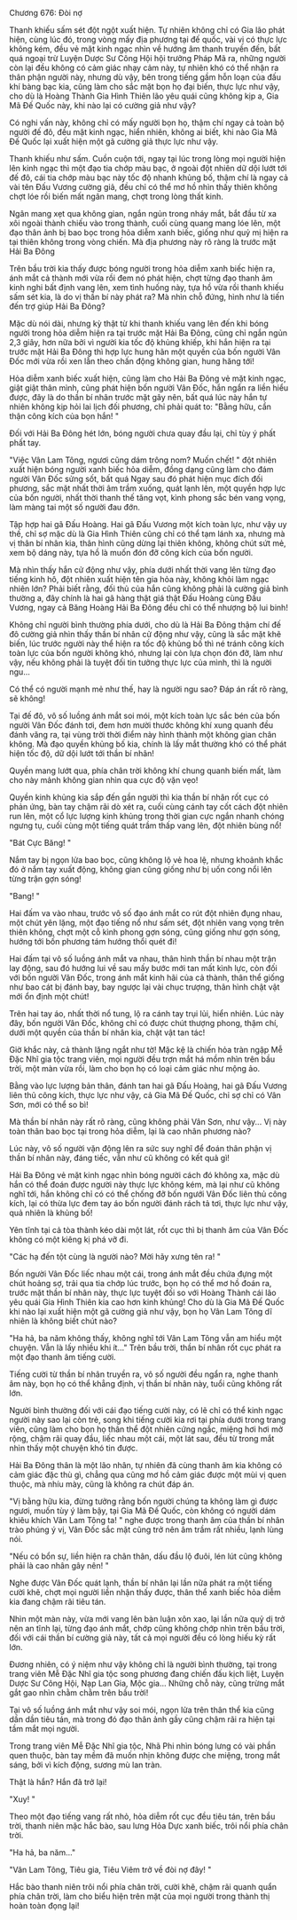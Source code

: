




Chương 676: Đòi nợ


Thanh khiếu sấm sét đột ngột xuất hiện. Tự nhiên không chỉ có Gia lão phát hiện, cùng lúc đó, trong vòng mấy địa phương tại đế quốc, vài vị có thực lực không kém, đều vẻ mặt kinh ngạc nhìn về hướng âm thanh truyền đến, bất quá ngoại trừ Luyện Dược Sư Công Hội hội trưởng Pháp Mã ra, những người còn lại đều không có cảm giác nhạy cảm này, tự nhiên khó có thể nhận ra thân phận người này, nhưng dù vậy, bên trong tiếng gầm hỗn loạn của đấu khí bàng bạc kia, cũng làm cho sắc mặt bọn họ đại biến, thực lực như vậy, cho dù là Hoàng Thành Gia Hình Thiên lão yêu quái cũng không kịp a, Gia Mã Đế Quốc này, khi nào lại có cường giả như vậy?

Có nghi vấn này, không chỉ có mấy người bọn họ, thậm chí ngay cả toàn bộ người đế đô, đều mặt kinh ngạc, hiển nhiên, không ai biết, khi nào Gia Mã Đế Quốc lại xuất hiện một gã cường giả thực lực như vậy.

Thanh khiếu như sấm. Cuồn cuộn tới, ngay tại lúc trong lòng mọi người hiện lên kinh ngạc thì một đạo tia chớp màu bạc, ở ngoài đột nhiên dữ dội lướt tới đế đô, cái tia chớp màu bạc này tốc độ nhanh khủng bố, thậm chí là ngay cả vài tên Đấu Vương cường giả, đều chỉ có thể mơ hồ nhìn thấy thiên không chợt lóe rồi biến mất ngân mang, chợt trong lòng thất kinh.

Ngân mang xẹt qua không gian, ngắn ngủn trong nháy mắt, bắt đầu từ xa xôi ngoài thành chiếu vào trong thành, cuối cùng quang mang lóe lên, một đạo thân ảnh bị bao bọc trong hỏa diễm xanh biếc, giống như quỷ mị hiện ra tại thiên không trong vòng chiến. Mà địa phương này rõ ràng là trước mặt Hải Ba Đông

Trên bầu trời kia thấy được bóng người trong hỏa diễm xanh biếc hiện ra, ánh mắt cả thành mới vừa rồi đem nó phát hiện, chợt từng đạo thanh âm kinh nghi bất định vang lên, xem tình huống này, tựa hồ vừa rồi thanh khiếu sấm sét kia, là do vị thần bí này phát ra? Mà nhìn chỗ đứng, hình như là tiến đến trợ giúp Hải Ba Đông?

Mặc dù nói dài, nhưng kỳ thật từ khi thanh khiếu vang lên đến khi bóng người trong hỏa diễm hiện ra tại trước mặt Hải Ba Đông, cũng chỉ ngắn ngủn 2,3 giây, hơn nữa bởi vì người kia tốc độ khủng khiếp, khi hắn hiện ra tại trước mặt Hải Ba Đông thì hợp lực hung hãn một quyền của bốn người Vân Đốc mới vừa rồi xen lẫn theo chấn động không gian, hung hăng tới!

Hỏa diễm xanh biếc xuất hiện, cũng làm cho Hải Ba Đông vẻ mặt kinh ngạc, giật giật thân mình, cũng phát hiện bốn người Vân Đốc, hắn ngẩn ra liền hiểu được, đây là do thần bí nhân trước mặt gây nên, bất quá lúc này hắn tự nhiên không kịp hỏi lai lịch đối phương, chỉ phải quát to: "Bằng hữu, cẩn thận công kích của bọn hắn! "

Đối với Hải Ba Đông hét lớn, bóng người chưa quay đầu lại, chỉ tùy ý phất phất tay.

"Việc Vân Lam Tông, ngươi cũng dám trông nom? Muốn chết! " đột nhiên xuất hiện bóng người xanh biếc hỏa diễm, đồng dạng cũng làm cho đám người Vân Đốc sửng sốt, bất quá Ngay sau đó phát hiện mục đích đối phương, sắc mặt nhất thời âm trầm xuống, quát lạnh lên, một quyền hợp lực của bốn người, nhất thời thanh thế tăng vọt, kình phong sắc bén vang vọng, làm màng tai một số người đau đớn.

Tập hợp hai gã Đấu Hoàng. Hai gã Đấu Vương một kích toàn lực, như vậy uy thế, chỉ sợ mặc dù là Gia Hình Thiên cũng chỉ có thể tạm lánh xa, nhưng mà vị thân bí nhân kia, thân hình cũng dừng lại thiên không, không chút sứt mẻ, xem bộ dáng này, tựa hồ là muốn đón đỡ công kích của bốn người.

Mà nhìn thấy hắn cử động như vậy, phía dưới nhất thời vang lên từng đạo tiếng kinh hô, đột nhiên xuất hiện tên gia hỏa này, không khỏi làm ngạc nhiên lớn? Phải biết rằng, đối thủ của hắn cũng không phải là cường giả bình thường a, đây chính là hai gã hàng thật giá thật Đấu Hoàng cùng Đấu Vương, ngay cả Băng Hoàng Hải Ba Đông đều chỉ có thể nhượng bộ lui binh!

Không chỉ người bình thường phía dưới, cho dù là Hải Ba Đông thậm chí đế đô cường giả nhìn thấy thần bí nhân cử động như vậy, cũng là sắc mặt khẽ biến, lúc trước người này thể hiện ra tốc độ khủng bố thì né tránh công kích toàn lực của bốn người không khó, nhưng lại còn lựa chọn đón đỡ, làm như vậy, nếu không phải là tuyệt đối tin tưởng thực lực của mình, thì là người ngu...

Có thể có người mạnh mẻ như thế, hay là người ngu sao? Đáp án rất rõ ràng, sẽ không!

Tại đế đô, vô số luồng ánh mắt soi mói, một kích toàn lực sắc bén của bốn người Vân Đốc đánh tơi, đem hơn mười thước không khí xung quanh đều đánh văng ra, tại vùng trời thời điểm này hình thành một không gian chân không. Mà đạo quyền khủng bố kia, chính là lấy mắt thường khó có thể phát hiện tốc độ, dữ dội lướt tới thần bí nhân!

Quyền mang lướt qua, phía chân trời không khí chung quanh biến mất, làm cho này mảnh không gian nhìn qua cực độ vặn vẹo!

Quyền kinh khủng kia sắp đến gần người thì kia thần bí nhân rốt cục có phản ứng, bàn tay chậm rãi dò xét ra, cuối cùng cánh tay cốt cách đột nhiên run lên, một cổ lực lượng kinh khủng trong thời gian cực ngắn nhanh chóng ngưng tụ, cuối cùng một tiếng quát trầm thấp vang lên, đột nhiên bùng nổ!

"Bát Cực Băng! "

Nắm tay bị ngọn lửa bao bọc, cũng không lộ vẻ hoa lệ, nhưng khoảnh khắc đó ở nắm tay xuất động, không gian cũng giống như bị uốn cong nổi lên từng trận gợn sóng!

"Bang! "

Hai đấm va vào nhau, trước vô số đạo ánh mắt co rút đột nhiên đụng nhau, một chút yên lặng, một đạo tiếng nổ như sấm sét, đột nhiên vang vọng trên thiên không, chợt một cỗ kình phong gợn sóng, cũng giống như gợn sóng, hướng tới bốn phương tám hướng thổi quét đi!

Hai đấm tại vô số luồng ánh mắt va nhau, thân hình thần bí nhau một trận lay động, sau đó hướng lui về sau mấy bước mới tan mất kình lực, còn đối với bốn người Vân Đốc, trong ánh mắt kinh hãi của cả thành, thân thể giống như bao cát bị đánh bay, bay ngược lại vài chục trượng, thân hình chật vật mới ổn định một chút!

Trên hai tay áo, nhất thời nổ tung, lộ ra cánh tay trụi lủi, hiển nhiên. Lúc này đây, bốn người Vân Đốc, không chỉ có được chút thượng phong, thậm chí, dưới một quyền của thần bí nhân kia, chật vật tan tác!

Giờ khắc này, cả thành lặng ngắt như tờ! Mặc kệ là chiến hỏa tràn ngập Mễ Đặc Nhĩ gia tộc trang viên, mọi người đều trợn mắt há mồm nhìn trên bầu trời, một màn vừa rồi, làm cho bọn họ có loại cảm giác như mộng ảo.

Bằng vào lực lượng bản thân, đánh tan hai gã Đấu Hoàng, hai gã Đấu Vương liên thủ công kích, thực lực như vậy, cả Gia Mã Đế Quốc, chỉ sợ chỉ có Vân Sơn, mới có thể so bì!

Mà thần bí nhân này rất rõ ràng, cũng không phải Vân Sơn, như vậy... Vị này toàn thân bao bọc tại trong hỏa diễm, lại là cao nhân phương nào?

Lúc này, vô số người vặn động lên ra sức suy nghĩ để đoán thân phận vị thần bí nhân này, đáng tiếc, vẫn như cũ không có kết quả gì!

Hải Ba Đông vẻ mặt kinh ngạc nhìn bóng người cách đó không xa, mặc dù hắn có thể đoán được người này thực lực không kém, mà lại như cũ không nghĩ tới, hắn không chỉ có có thể chống đỡ bốn ngưới Vân Đốc liên thủ công kích, lại có thừa lực đem tay áo bốn người đánh rách tả tơi, thực lực như vậy, quả nhiên là khủng bố!

Yên tĩnh tại cả tòa thành kéo dài một lát, rốt cục thì bị thanh âm của Vân Đốc không có một kiêng kị phá vỡ đi.

"Các hạ đến tột cùng là người nào? Mời hãy xưng tên ra! "

Bốn người Vân Đốc liếc nhau một cái, trong ánh mắt đều chứa đựng một chút hoảng sợ, trải qua tia chớp lúc trước, bọn họ có thể mơ hồ đoán ra, trước mặt thần bí nhân này, thực lực tuyệt đối so với Hoàng Thành cái lão yêu quái Gia Hình Thiên kia cao hơn kinh khủng! Cho dù là Gia Mã Đế Quốc khi nào lại xuất hiện một gã cường giả như vậy, bọn họ Vân Lam Tông dĩ nhiên là không biết chút nào?

"Ha hả, ba năm không thấy, không nghĩ tới Vân Lam Tông vẫn am hiểu một chuyện. Vẫn là lấy nhiều khi ít..." Trên bầu trời, thần bí nhân rốt cục phát ra một đạo thanh âm tiếng cười.

Tiếng cười từ thần bí nhân truyền ra, vô số người đều ngẩn ra, nghe thanh âm này, bọn họ có thể khẳng định, vị thần bí nhân này, tuổi cũng không rất lớn.

Người bình thường đối với cái đạo tiếng cười này, có lẽ chỉ có thể kinh ngạc người này sao lại còn trẻ, song khi tiếng cười kia rơi tại phía dưới trong trang viên, cũng làm cho bọn họ thân thể đột nhiên cứng ngắc, miệng hơi hơi mở rộng, chậm rãi quay đầu, liếc nhau một cái, một lát sau, đều từ trong mắt nhìn thấy một chuyện khó tin được.

Hải Ba Đông thân là một lão nhân, tự nhiên đã cùng thanh âm kia không có cảm giác đặc thù gì, chẳng qua cũng mơ hồ cảm giác được một mùi vị quen thuộc, mà nhíu mày, cũng là không ra chút đáp án.

"Vị bằng hữu kia, đừng tưởng rằng bốn người chúng ta không làm gì được ngươi, muốn tùy ý làm bậy, tại Gia Mã Đế Quốc, còn không có người dám khiêu khích Vân Lam Tông ta! " nghe được trong thanh âm của thần bí nhân trào phúng ý vị, Vân Đốc sắc mặt cũng trở nên âm trầm rất nhiều, lạnh lùng nói.

"Nếu có bổn sự, liền hiện ra chân thân, dấu đầu lộ đuôi, lén lút cũng không phải là cao nhân gây nên! "

Nghe được Vân Đốc quát lạnh, thần bí nhân lại lần nữa phát ra một tiếng cười khẽ, chợt mọi người liền nhận thấy được, thân thể xanh biếc hỏa diễm kia đang chậm rãi tiêu tán.

Nhìn một màn này, vừa mới vang lên bàn luận xôn xao, lại lần nữa quỷ dị trở nên an tĩnh lại, từng đạo ánh mắt, chớp cũng không chớp nhìn trên bầu trời, đối với cái thần bí cường giả này, tất cả mọi người đều có lòng hiếu kỳ rất lớn.

Đương nhiên, có ý niệm như vậy không chỉ là người bình thường, tại trong trang viên Mễ Đặc Nhĩ gia tộc song phương đang chiến đấu kịch liệt, Luyện Dược Sư Công Hội, Nạp Lan Gia, Mộc gia... Những chỗ này, cũng trừng mắt gắt gao nhìn chằm chằm trên bầu trời!

Tại vô số luồng ánh mắt như vậy soi mói, ngọn lửa trên thân thể kia cũng dần dần tiêu tán, mà trong đó đạo thân ảnh gầy cũng chậm rãi ra hiện tại tầm mắt mọi người.

Trong trang viên Mễ Đặc Nhĩ gia tộc, Nhã Phi nhìn bóng lưng có vài phần quen thuộc, bàn tay mềm đã muốn nhịn không được che miệng, trong mắt sáng, bởi vì kích động, sương mù lan tràn.

Thật là hắn? Hắn đã trở lại!

"Xuy! "

Theo một đạo tiếng vang rất nhỏ, hỏa diễm rốt cục đều tiêu tán, trên bầu trời, thanh niên mặc hắc bào, sau lưng Hỏa Dực xanh biếc, trôi nổi phía chân trời.

"Ha hả, ba năm..."

"Vân Lam Tông, Tiêu gia, Tiêu Viêm trở về đòi nợ đây! "

Hắc bào thanh niên trôi nổi phía chân trời, cười khẽ, chậm rãi quanh quẩn phía chân trời, làm cho biểu hiện trên mặt của mọi người trong thành thị hoàn toàn đọng lại!




